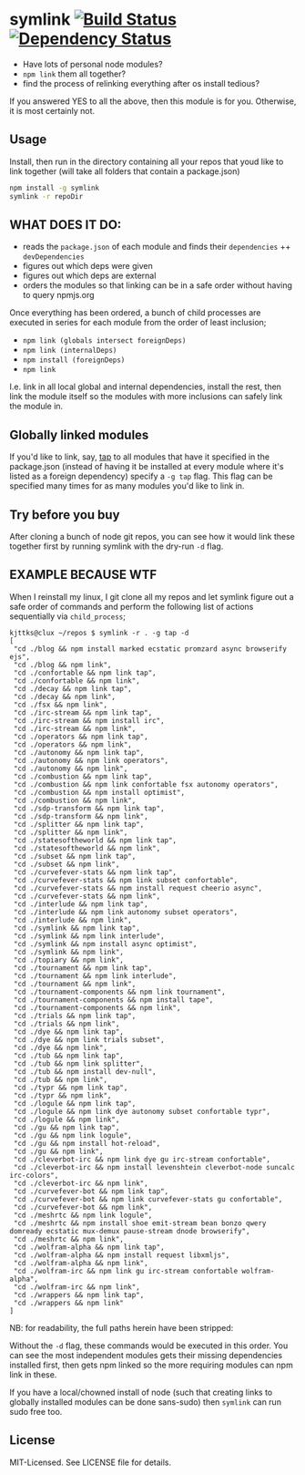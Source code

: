 # symlink [![Build Status](https://secure.travis-ci.org/clux/symlink.png)](http://travis-ci.org/clux/symlink) [![Dependency Status](https://david-dm.org/clux/symlink.png)](https://david-dm.org/clux/symlink)

- Have lots of personal node modules?
- `npm link` them all together?
- find the process of relinking everything after os install tedious?

If you answered YES to all the above, then this module is for you.
Otherwise, it is most certainly not.

## Usage
Install, then run in the directory containing all your repos that youd like to link together (will take all folders that contain a package.json)

```bash
npm install -g symlink
symlink -r repoDir
```

## WHAT DOES IT DO:

- reads the `package.json` of each module and finds their `dependencies` ++ `devDependencies`
- figures out which deps were given
- figures out which deps are external
- orders the modules so that linking can be in a safe order without having to query npmjs.org

Once everything has been ordered, a bunch of child processes are executed in series for each module from the order of least inclusion;

- `npm link (globals intersect foreignDeps)`
- `npm link (internalDeps)`
- `npm install (foreignDeps)`
- `npm link`

I.e. link in all local global and internal dependencies, install the rest, then link the module itself so the modules with more inclusions can safely link the module in.

## Globally linked modules
If you'd like to link, say, [tap](https://npmjs.org/package/tap) to all modules that have it specified in the package.json (instead of having it be installed at every module where it's listed as a foreign dependency) specify a `-g tap` flag. This flag can be specified many times for as many modules you'd like to link in.

## Try before you buy
After cloning a bunch of node git repos, you can see how it would link these together first by running symlink with the dry-run `-d` flag.

## EXAMPLE BECAUSE WTF
When I reinstall my linux, I git clone all my repos and let symlink figure out a safe order of commands and perform the following list of actions sequentially via `child_process`;

```
kjttks@clux ~/repos $ symlink -r . -g tap -d
[
 "cd ./blog && npm install marked ecstatic promzard async browserify ejs",
 "cd ./blog && npm link",
 "cd ./confortable && npm link tap",
 "cd ./confortable && npm link",
 "cd ./decay && npm link tap",
 "cd ./decay && npm link",
 "cd ./fsx && npm link",
 "cd ./irc-stream && npm link tap",
 "cd ./irc-stream && npm install irc",
 "cd ./irc-stream && npm link",
 "cd ./operators && npm link tap",
 "cd ./operators && npm link",
 "cd ./autonomy && npm link tap",
 "cd ./autonomy && npm link operators",
 "cd ./autonomy && npm link",
 "cd ./combustion && npm link tap",
 "cd ./combustion && npm link confortable fsx autonomy operators",
 "cd ./combustion && npm install optimist",
 "cd ./combustion && npm link",
 "cd ./sdp-transform && npm link tap",
 "cd ./sdp-transform && npm link",
 "cd ./splitter && npm link tap",
 "cd ./splitter && npm link",
 "cd ./statesoftheworld && npm link tap",
 "cd ./statesoftheworld && npm link",
 "cd ./subset && npm link tap",
 "cd ./subset && npm link",
 "cd ./curvefever-stats && npm link tap",
 "cd ./curvefever-stats && npm link subset confortable",
 "cd ./curvefever-stats && npm install request cheerio async",
 "cd ./curvefever-stats && npm link",
 "cd ./interlude && npm link tap",
 "cd ./interlude && npm link autonomy subset operators",
 "cd ./interlude && npm link",
 "cd ./symlink && npm link tap",
 "cd ./symlink && npm link interlude",
 "cd ./symlink && npm install async optimist",
 "cd ./symlink && npm link",
 "cd ./topiary && npm link",
 "cd ./tournament && npm link tap",
 "cd ./tournament && npm link interlude",
 "cd ./tournament && npm link",
 "cd ./tournament-components && npm link tournament",
 "cd ./tournament-components && npm install tape",
 "cd ./tournament-components && npm link",
 "cd ./trials && npm link tap",
 "cd ./trials && npm link",
 "cd ./dye && npm link tap",
 "cd ./dye && npm link trials subset",
 "cd ./dye && npm link",
 "cd ./tub && npm link tap",
 "cd ./tub && npm link splitter",
 "cd ./tub && npm install dev-null",
 "cd ./tub && npm link",
 "cd ./typr && npm link tap",
 "cd ./typr && npm link",
 "cd ./logule && npm link tap",
 "cd ./logule && npm link dye autonomy subset confortable typr",
 "cd ./logule && npm link",
 "cd ./gu && npm link tap",
 "cd ./gu && npm link logule",
 "cd ./gu && npm install hot-reload",
 "cd ./gu && npm link",
 "cd ./cleverbot-irc && npm link dye gu irc-stream confortable",
 "cd ./cleverbot-irc && npm install levenshtein cleverbot-node suncalc irc-colors",
 "cd ./cleverbot-irc && npm link",
 "cd ./curvefever-bot && npm link tap",
 "cd ./curvefever-bot && npm link curvefever-stats gu confortable",
 "cd ./curvefever-bot && npm link",
 "cd ./meshrtc && npm link logule",
 "cd ./meshrtc && npm install shoe emit-stream bean bonzo qwery domready ecstatic mux-demux pause-stream dnode browserify",
 "cd ./meshrtc && npm link",
 "cd ./wolfram-alpha && npm link tap",
 "cd ./wolfram-alpha && npm install request libxmljs",
 "cd ./wolfram-alpha && npm link",
 "cd ./wolfram-irc && npm link gu irc-stream confortable wolfram-alpha",
 "cd ./wolfram-irc && npm link",
 "cd ./wrappers && npm link tap",
 "cd ./wrappers && npm link"
]
```

NB: for readability, the full paths herein have been stripped:

Without the `-d` flag, these commands would be executed in this order.
You can see the most independent modules gets their missing dependencies installed first, then gets npm linked so the more requiring modules can npm link in these.

If you have a local/chowned install of node (such that creating links to globally installed modules can be done sans-sudo) then `symlink` can run sudo free too.

## License
MIT-Licensed. See LICENSE file for details.

